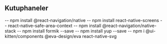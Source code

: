 ## Kutuphaneler

-- npm install @react-navigation/native
-- npm install react-native-screens
-- react-native-safe-area-context
-- npm install @react-navigation/native-stack
-- npm install formik --save
-- npm install yup --save
-- npm i @ui-kitten/components @eva-design/eva react-native-svg
